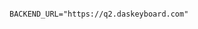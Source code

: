 <!-- {% include /script-examples/backend-url/cloud/deprecated.html %} -->


```shell

BACKEND_URL="https://q2.daskeyboard.com"

```